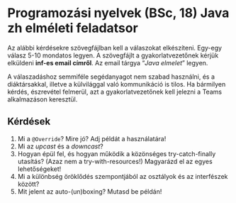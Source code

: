 # Programozási nyelvek (BSc, 18) Java zh elméleti feladatsor



Az alábbi kérdésekre szövegfájlban kell a válaszokat elkészíteni.
Egy-egy válasz 5-10 mondatos legyen. A szövegfájlt a gyakorlatvezetőnek
kérjük elküldeni **inf-es email címről**. Az email tárgya “*Java
elmelet*” legyen.

A válaszadáshoz semmiféle segédanyagot nem szabad használni, és a
diáktársakkal, illetve a külvilággal való kommunikáció is tilos. Ha
bármilyen kérdés, észrevétel felmerül, azt a gyakorlatvezetőnek kell
jelezni a Teams alkalmazáson keresztül.

Kérdések
--------

1.  Mi a `@Override`? Mire jó? Adj példát a használatára!
2.  Mi az *upcast* és a *downcast*?
3.  Hogyan épül fel, és hogyan működik a közönséges try-catch-finally
    utasítás? (Azaz nem a try-with-resources!) Magyarázd el az egyes
    lehetőségeket!
4.  Mi a különbség öröklődés szempontjából az osztályok és az
    interfészek között?
5.  Mit jelent az auto-(un)boxing? Mutasd be példán!

